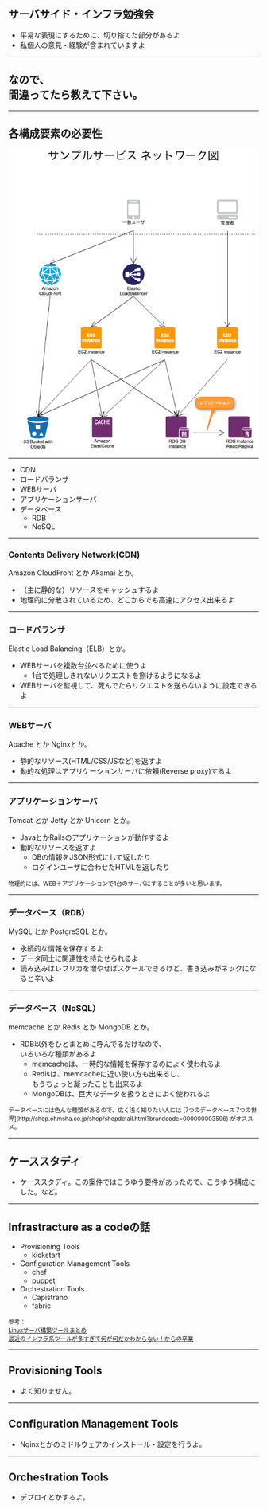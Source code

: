 ## サーバサイド・インフラ勉強会

* 平易な表現にするために、切り捨てた部分があるよ
* 私個人の意見・経験が含まれていますよ

---

## なので、<br>間違ってたら教えて下さい。

---

## 各構成要素の必要性

<img src="img/network_diagram.png" style="background-color: #ffffff;">

---

* CDN
* ロードバランサ
* WEBサーバ
* アプリケーションサーバ
* データベース
  * RDB
  * NoSQL

---

### Contents Delivery Network(CDN)

Amazon CloudFront とか Akamai とか。

* （主に静的な）リソースをキャッシュするよ
* 地理的に分散されているため、どこからでも高速にアクセス出来るよ

---

### ロードバランサ

Elastic Load Balancing（ELB）とか。

* WEBサーバを複数台並べるために使うよ
  * 1台で処理しきれないリクエストを捌けるようになるよ
* WEBサーバを監視して、死んでたらリクエストを送らないように設定できるよ

---

### WEBサーバ

Apache とか Nginxとか。

* 静的なリソース(HTML/CSS/JSなど)を返すよ
* 動的な処理はアプリケーションサーバに依頼(Reverse proxy)するよ

---

### アプリケーションサーバ

Tomcat とか Jetty とか Unicorn とか。

* JavaとかRailsのアプリケーションが動作するよ
* 動的なリソースを返すよ
  * DBの情報をJSON形式にして返したり
  * ログインユーザに合わせたHTMLを返したり

<small style="margin-top: 40px;">
物理的には、WEB＋アプリケーションで1台のサーバにすることが多いと思います。
</small>

---

### データベース（RDB）

MySQL とか PostgreSQL とか。

* 永続的な情報を保存するよ
* データ同士に関連性を持たせられるよ
* 読み込みはレプリカを増やせばスケールできるけど、書き込みがネックになると辛いよ

---

### データベース（NoSQL）

memcache とか Redis とか MongoDB とか。

* RDB以外をひとまとめに呼んでるだけなので、  
  いろいろな種類があるよ
  * memcacheは、一時的な情報を保存するのによく使われるよ
  * Redisは、memcacheに近い使い方も出来るし、  
  もうちょっと凝ったことも出来るよ
  * MongoDBは、巨大なデータを扱うときによく使われるよ


<small style="margin-top: 40px;">
データベースには色んな種類があるので、広く浅く知りたい人には [7つのデータベース 7つの世界](http://shop.ohmsha.co.jp/shop/shopdetail.html?brandcode=000000003596) がオススメ。</small>

---

## ケーススタディ
  
* ケーススタディ。この案件ではこうゆう要件があったので、こうゆう構成にした。など。

---

## Infrastracture as a codeの話

* Provisioning Tools
  * kickstart
* Configuration Management Tools
  * chef
  * puppet
* Orchestration Tools
  * Capistrano
  * fabric

<small style="margin-top: 40px;">参考： <br>
[Linuxサーバ構築ツールまとめ](http://tkak.hatenablog.com/entry/2012/03/11/084905)<br>
[最近のインフラ系ツールが多すぎて何が何だかわからない！からの卒業](http://qiita.com/kasaharu/items/59b8d3a76b4a22eab88e)</small>

---

## Provisioning Tools

* よく知りません。

---

## Configuration Management Tools

* Nginxとかのミドルウェアのインストール・設定を行うよ。

---

## Orchestration Tools

* デプロイとかするよ。
